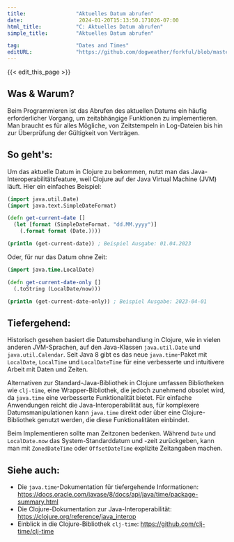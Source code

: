 ```yaml
---
title:                "Aktuelles Datum abrufen"
date:                  2024-01-20T15:13:50.171026-07:00
html_title:           "C: Aktuelles Datum abrufen"
simple_title:         "Aktuelles Datum abrufen"

tag:                  "Dates and Times"
editURL:              "https://github.com/dogweather/forkful/blob/master/content/de/clojure/getting-the-current-date.md"
---
```


{{< edit_this_page >}}

## Was & Warum?

Beim Programmieren ist das Abrufen des aktuellen Datums ein häufig erforderlicher Vorgang, um zeitabhängige Funktionen zu implementieren. Man braucht es für alles Mögliche, von Zeitstempeln in Log-Dateien bis hin zur Überprüfung der Gültigkeit von Verträgen.

## So geht's:

Um das aktuelle Datum in Clojure zu bekommen, nutzt man das Java-Interoperabilitätsfeature, weil Clojure auf der Java Virtual Machine (JVM) läuft. Hier ein einfaches Beispiel:

```clojure
(import java.util.Date)
(import java.text.SimpleDateFormat)

(defn get-current-date []
  (let [format (SimpleDateFormat. "dd.MM.yyyy")]
    (.format format (Date.))))

(println (get-current-date)) ; Beispiel Ausgabe: 01.04.2023
```

Oder, für nur das Datum ohne Zeit:

```clojure
(import java.time.LocalDate)

(defn get-current-date-only []
  (.toString (LocalDate/now)))

(println (get-current-date-only)) ; Beispiel Ausgabe: 2023-04-01
```

## Tiefergehend:

Historisch gesehen basiert die Datumsbehandlung in Clojure, wie in vielen anderen JVM-Sprachen, auf den Java-Klassen `java.util.Date` und `java.util.Calendar`. Seit Java 8 gibt es das neue `java.time`-Paket mit `LocalDate`, `LocalTime` und `LocalDateTime` für eine verbesserte und intuitivere Arbeit mit Daten und Zeiten.

Alternativen zur Standard-Java-Bibliothek in Clojure umfassen Bibliotheken wie `clj-time`, eine Wrapper-Bibliothek, die jedoch zunehmend obsolet wird, da `java.time` eine verbesserte Funktionalität bietet. Für einfache Anwendungen reicht die Java-Interoperabilität aus, für komplexere Datumsmanipulationen kann `java.time` direkt oder über eine Clojure-Bibliothek genutzt werden, die diese Funktionalitäten einbindet.

Beim Implementieren sollte man Zeitzonen bedenken. Während `Date` und `LocalDate.now` das System-Standarddatum und -zeit zurückgeben, kann man mit `ZonedDateTime` oder `OffsetDateTime` explizite Zeitangaben machen.

## Siehe auch:

- Die `java.time`-Dokumentation für tiefergehende Informationen: https://docs.oracle.com/javase/8/docs/api/java/time/package-summary.html
- Die Clojure-Dokumentation zur Java-Interoperabilität: https://clojure.org/reference/java_interop
- Einblick in die Clojure-Bibliothek `clj-time`: https://github.com/clj-time/clj-time
